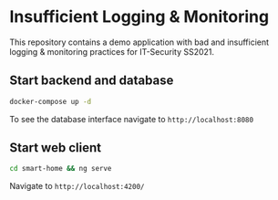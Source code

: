 # Insufficient Logging & Monitoring

This repository contains a demo application with bad and insufficient logging & monitoring practices for IT-Security SS2021.

## Start backend and database

```sh
docker-compose up -d
```

To see the database interface navigate to `http://localhost:8080`

## Start web client

```sh
cd smart-home && ng serve
```

Navigate to `http://localhost:4200/`
